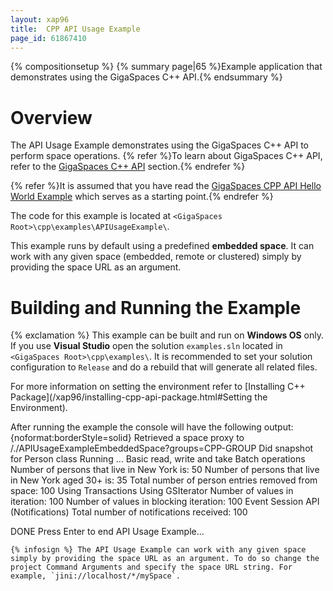 ```yaml
---
layout: xap96
title:  CPP API Usage Example
page_id: 61867410
---
```


{% compositionsetup %}
{% summary page|65 %}Example application that demonstrates using the GigaSpaces C++ API.{% endsummary %}

# Overview

The API Usage Example demonstrates using the GigaSpaces C++ API to perform space operations.
{% refer %}To learn about GigaSpaces C++ API, refer to the [GigaSpaces C++ API](/xap96/gigaspaces-cpp-api.html) section.{% endrefer %}

{% refer %}It is assumed that you have read the [GigaSpaces CPP API Hello World Example](/xap96/cpp-api-hello-world-example.html) which serves as a starting point.{% endrefer %}

The code for this example is located at `<GigaSpaces Root>\cpp\examples\APIUsageExample\`.

This example runs by default using a predefined **embedded space**. It can work with any given space (embedded, remote or clustered) simply by providing the space URL as an argument.

# Building and Running the Example

{% exclamation %} This example can be built and run on **Windows OS** only. If you use **Visual Studio** open the solution `examples.sln` located in `<GigaSpaces Root>\cpp\examples\`. It is recommended to set your solution configuration to `Release` and do a rebuild that will generate all related files.

For more information on setting the environment refer to [Installing C++ Package](/xap96/installing-cpp-api-package.html#Setting the Environment).

After running the example the console will have the following output:
{noformat:borderStyle=solid}
Retrieved a space proxy to /./APIUsageExampleEmbeddedSpace?groups=CPP-GROUP
Did snapshot for Person class
Running ...
Basic read, write and take
Batch operations
Number of persons that live in New York is: 50
Number of persons that live in New York aged 30+ is: 35
Total number of person entries removed from space: 100
Using Transactions
Using GSIterator
Number of values in iteration: 100
Number of values in blocking iteration: 100
Event Session API (Notifications)
Total number of notifications received: 100

DONE
Press Enter to end API Usage Example...

    {% infosign %} The API Usage Example can work with any given space simply by providing the space URL as an argument. To do so change the project Command Arguments and specify the space URL string. For example, `jini://localhost/*/mySpace`.

